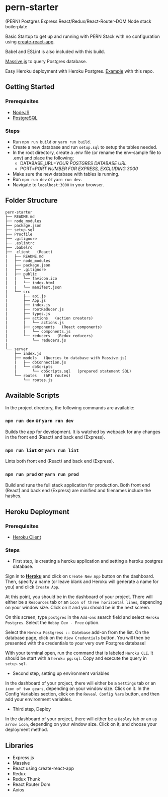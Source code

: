 # pern-starter
(PERN) Postgres Express React/Redux/React-Router-DOM Node stack boilerplate

Basic Startup to get up and running with PERN Stack with no configuration using [create-react-app](https://github.com/facebookincubator/create-react-app). 

Babel and ESLint is also included with this build. 

[Massive.js](https://dmfay.github.io/massive-js/) to query Postgres database.

Easy Heroku deployment with Heroku Postgres. [Example](http://pern.herokuapp.com/) with this repo.

## Getting Started

### Prerequisites

- [NodeJS](https://nodejs.org)
- [PostgreSQL](https://www.postgresql.org/)

### Steps
- Run `npm run build` or `yarn run build`.
- Create a new database and run `setup.sql` to setup the tables needed.
- In the root directory, create a .env file (or rename the env-sample file to .env) and place the following:
  - DATABASE_URL=*YOUR POSTGRES DATABASE URL*
  - PORT=*PORT NUMBER FOR EXPRESS, EXCLUDING 3000*
- Make sure the new database with tables is running.
- Run `npm run dev` or `yarn run dev`.
- Navigate to `localhost:3000` in your browser.

## Folder Structure
```
pern-starter
├── README.md
├── node_modules
├── package.json
├── setup.sql
├── Procfile
├── .gitignore
├── .eslintrc
├── .babelrc
├──  client   (React)
|   ├── README.md
|   ├── node_modules
|   ├── package.json
|   ├── .gitignore
|   ├── public
|   |   └── favicon.ico
|   |   └── index.html
|   |   └── manifest.json
|   └── src
|       ├── api.js
|       ├── App.js
|       ├── index.js
|       ├── rootReducer.js
|       ├── types.js
|       ├── actions   (action creators)
|       |   └── actions.js
|       ├── components   (React components)
|       |   └── components.js
|       └── reducers   (Redux reducers)
|           └── reducers.js
|    
└── server
    ├── index.js
    ├── models   (Queries to database with Massive.js)
    |   ├── dbConnection.js
    |   └── dbScripts
    |       └── dbScripts.sql   (prepared statement SQL)
    └── routes   (API routes)
        └── routes.js
```

## Available Scripts

In the project directory, the following commands are available:

### `npm run dev` or `yarn run dev`

Builds the app for development. It is watched by webpack for any changes in the front end (React) and back end (Express).

### `npm run lint` or `yarn run lint`

Lints both front end (React) and back end (Express).

### `npm run prod` or `yarn run prod`

Build and runs the full stack application for production. Both front end (React) and back end (Express) are minified and filenames include the hashes.

## Heroku Deployment

### Prerequisites

- [Heroku Client](https://devcenter.heroku.com/articles/heroku-cli#download-and-install)

### Steps

- First step, is creating a heroku application and setting a heroku postgres database.

Sign in to [**Heroku**](https://id.heroku.com/login) and click on `Create New App` button on the dashboard. Then, specify a name (or leave blank and Heroku will generate a name for you) and click `Create App`.

At this point, you should be in the dashboard of your project. There will either be a `Resources` tab or an `icon of three horizontal lines`, depending on your window size. Click on it and you should be in the next screen.

On this screen, type `postgres` in the `Add-ons` search field and select `Heroku Postgres`. Select the `Hobby Dev - Free` option.

Select the `Heroku Postgress :: Datebase` add-on from the list. On the database page, click on the `View Credentials` button. You will then be presented with the credentials to your very own Postgres datebase!

With your terminal open, run the command that is labeled `Heroku CLI`. It should be start with a `heroku pg:sql`. Copy and execute the query in `setup.sql`.

- Second step, setting up environment variables

In the dashboard of your project, there will either be a `Settings` tab or an `icon of two gears`, depending on your window size. Click on it. In the Config Variables section, click on the `Reveal Config Vars` button, and then add your environment variables.

- Third step, Deploy

In the dashboard of your project, there will either be a `Deploy` tab or an `up arrow icon`, depending on your window size. Click on it, and choose your deployment method.
## Libraries
- Express.js
- Massive
- React using create-react-app
- Redux
- Redux Thunk
- React Router Dom
- Axios
